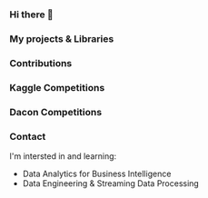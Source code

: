 ### Hi there 👋

### My projects & Libraries
   
### Contributions

### Kaggle Competitions
   
### Dacon Competitions
   
### Contact   


I'm intersted in and learning:  

- Data Analytics for Business Intelligence
- Data Engineering & Streaming Data Processing

<!--
**ohikendoit/ohikendoit** is a ✨ _special_ ✨ repository because its `README.md` (this file) appears on your GitHub profile.

Here are some ideas to get you started:

- 🔭 I’m currently working on ...
- 🌱 I’m currently learning ...
- 👯 I’m looking to collaborate on ...
- 🤔 I’m looking for help with ...
- 💬 Ask me about ...
- 📫 How to reach me: ...
- 😄 Pronouns: ...
- ⚡ Fun fact: ...
-->
